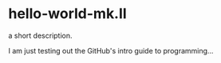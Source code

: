 # hello-world-mk.II
a short description.

I am just testing out the GitHub's intro guide to programming...
